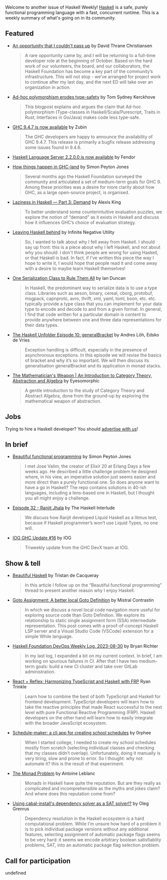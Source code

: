 Welcome to another issue of Haskell Weekly!
[Haskell](https://www.haskell.org) is a safe, purely functional programming language with a fast, concurrent runtime.
This is a weekly summary of what's going on in its community.

## Featured

- [An opportunity that I couldn’t pass up](https://discourse.haskell.org/t/an-opportunity-that-i-couldnt-pass-up/7485) by David Thrane Christiansen
  > A rare opportunity came by, and I will be returning to a full-time developer role at the beginning of October. Based on the hard work of our volunteers, the board, and our collaborators, the Haskell Foundation has become a key part of the community’s infrastructure. This will not stop - we’ve arranged for project work to continue after my last day, and the next ED will take over an organization in action.

- [Ad-hoc polymorphism erodes type-safety](https://cs-syd.eu/posts/2023-08-25-ad-hoc-polymorphism-erodes-type-safety) by Tom Sydney Kerckhove
  > This blogpost explains and argues the claim that Ad-hoc polymorphism (Type-classes in Haskell/Scala/Purescript, Traits in Rust, Interfaces in Go/Java) makes code less type-safe.
  
- [GHC 9.4.7 is now available](https://discourse.haskell.org/t/ghc-9-4-7-is-now-available/7423) by Zubin
  > The GHC developers are happy to announce the availability of GHC 9.4.7. This release is primarily a bugfix release addressing some issues found in 9.4.6.
  
- [Haskell Language Server 2.2.0.0 is now available](https://discourse.haskell.org/t/ann-haskell-language-server-2-2-0-0-is-now-available/7462) by Fendor

- [How things happen in GHC-land](https://discourse.haskell.org/t/how-things-happen-in-ghc-land/7412) by Simon Peyton Jones
  > Several months ago the Haskell Foundation surveyed the community and articulated a set of medium-term goals for GHC 9. Among these priorities was a desire for more clarity about how GHC, as a large open-source project, is organised.
  
- [Laziness in Haskell — Part 3: Demand](https://www.youtube.com/watch?v=Xceng7i98Y0) by Alexis King
  > To better understand some counterintuitive evaluation puzzles, we explore the notion of “demand” as it exists in Haskell and discuss how it influences GHC’s choice of evaluation strategy.
  
- [Leaving Haskell behind](https://journal.infinitenegativeutility.com/leaving-haskell-behind) by Infinite Negative Utility
  > So, I wanted to talk about why I fell away from Haskell. I should say up front: this is a piece about why I left Haskell, and not about why you should. I don't think people are wrong for using Haskell, or that Haskell is bad. In fact, if I've written this piece the way I hope to write it, I would hope that people read it and come away with a desire to maybe learn Haskell themselves!

- [One Serialization Class to Rule Them All](https://www.iankduncan.com/articles/2023-08-29-one-serialization-class-to-rule-them-all) by Ian Duncan
  > In Haskell, the predominant way to serialize data is to use a type class. Libraries such as aeson, binary, cereal, cborg, protobuf, msgpack, capnproto, avro, thrift, xml, yaml, toml, bson, etc. etc. typically provide a type class that you can implement for your data type to encode and decode to and from a given format. In general, I find that code written for a particular domain is content to provide anywhere between one and three data representations for their data types.

- [The Haskell Unfolder Episode 10: generalBracket](https://well-typed.com/blog/2023/08/haskell-unfolder-episode-10-generalbracket/) by Andres Löh, Edsko de Vries
  > Exception handling is difficult, especially in the presence of asynchronous exceptions. In this episode we will revise the basics of bracket and why it’s so important. We will then discuss its generalisation generalBracket and its application in monad stacks.
  
- [The Mathematician's Weapon | An Introduction to Category Theory, Abstraction and Algebra](https://www.youtube.com/watch?v=FQYOpD7tv30) by Eyesomorphic
  > A gentle introduction to the study of Category Theory and Abstract Algebra, done from the ground-up by exploring the mathematical weapon of abstraction.
  
## Jobs

Trying to hire a Haskell developer?
You should [advertise with us](https://haskellweekly.news/advertising.html)!

## In brief

- [Beautiful functional programming](https://discourse.haskell.org/t/beautiful-functional-programming/7411) by Simon Peyton Jones
  > I met Jose Valim, the creator of Elixir 20 at Erlang Days a few weeks ago. He described a little challenge problem he designed where, in his view, an imperative solution just seems easier and more direct than a purely functional one. So does anyone want to have a go in Haskell? The repo contains solutions in 40-ish languages, including a lens-based one in Haskell, but I thought you all might enjoy a challenge.
  
- [Episode 32 - Ranjit Jhala](https://haskell.foundation/podcast/32/) by The Haskell Interlude
  > We discuss how Ranjit developed Liquid Haskell as a litmus test, because if Haskell programmer’s won’t use Liquid Types, no one will.
  
- [IOG GHC Update #16](https://engineering.iog.io/2023-08-24-ghc-update/) by IOG
  > Triweekly update from the GHC DevX team at IOG.

## Show & tell

- [Beautiful Haskell](https://tristancacqueray.github.io/blog/beautiful-haskell) by Tristan de Cacqueray 
  > In this article I follow up on the “Beautiful functional programming” thread to present another reason why I enjoy Haskell.
  
- [Goto Assignment: A better local Goto Definition](https://dodisturb.me/posts/2023-08-24-Goto-Assignment.html) by Mistral Contrastin
  > In which we discuss a novel local code navigation more useful for exploring source code than Goto Definition. We explore its relationship to static single assignment form (SSA) intermediate representation. This post comes with a proof-of-concept Haskell LSP server and a Visual Studio Code (VSCode) extension for a simple While language.
  
- [Haskell Foundation DevOps Weekly Log, 2023-08-30](https://discourse.haskell.org/t/haskell-foundation-devops-weekly-log-2023-08-30/7477) by Bryan Richter 
  > In my last log, I expanded a bit on my current context. In brief, I am working on spurious failures in CI. After that I have two medium-term goals: build a new CI cluster and take over GitLab administration.
  
- [React + Reflex: Harmonizing TypeScript and Haskell with FRP](https://www.youtube.com/watch?v=gKpWF6J9hMM) Ryan Trinkle
  > Learn how to combine the best of both TypeScript and Haskell for frontend development. TypeScript developers will learn how to take the reactive principles that made React successful to the next level with pure Functional Reactive Programming (FRP). Haskell developers on the other hand will learn how to easily integrate with the broader JavaScript ecosystem.
  
- [Schedule-maker: a cli app for creating school schedules](https://discourse.haskell.org/t/schedule-maker-a-cli-app-for-creating-school-schedules/7438) by 0rphee
  > When I started college, I needed to create my school schedules mostly from scratch (selecting individual classes and checking that my classes didn’t overlap). Unfortunately, doing it manually is very tiring, slow and prone to error. So I thought: why not automate it? this is the result of that experiment.
  
- [The Monad Problem](https://www.youtube.com/watch?v=LekhueQ4zVU) by Antoine Leblanc
  > Monads in Haskell have quite the reputation. But are they really as complicated and incomprehensible as the myths and jokes claim? And where does this reputation come from?
  
- [Using cabal-install's dependency solver as a SAT solver!?](https://oleg.fi/gists/posts/2023-08-30-using-cabal-install-solver-as-sat-solver.html) by Oleg Grenrus
  > Dependency resolution in the Haskell ecosystem is a hard computational problem. While I'm unsure how hard of a problem it is to pick individual package versions without any additional features, selecting assignment of automatic package flags seems to be very hard: it seems we encode arbitrary boolean satisfiablity problems, SAT, into an automatic package flag selection problem.

## Call for participation

undefined
